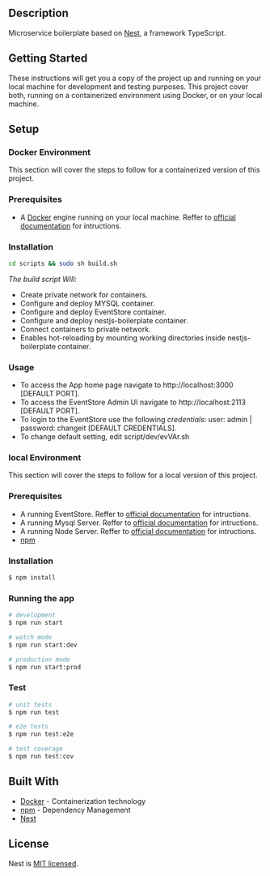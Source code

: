 
## Description

Microservice boilerplate based on [Nest](https://github.com/nestjs/nest), a framework TypeScript.

## Getting Started

These instructions will get you a copy of the project up and running on your local machine for development and testing purposes. This project cover both, running on a containerized environment using Docker, or on your local machine.  

## Setup

### Docker Environment
This section will cover the steps to follow for a containerized version of this project.

### Prerequisites
* A [Docker](https://docs.docker.com/) engine running on your local machine. Reffer to [official documentation](https://docs.docker.com/install/) for intructions.
 
### Installation

```bash
cd scripts && sudo sh build.sh
```
*The build script Will:*
* Create private network for containers.
* Configure and deploy MYSQL container.
* Configure and deploy EventStore container.
* Configure and deploy nestjs-boilerplate container.
* Connect containers to private network.
* Enables hot-reloading by mounting working directories inside nestjs-boilerplate container. 

### Usage
- To access the App home page navigate to http://localhost:3000  [DEFAULT PORT].
- To access the EventStore Admin UI navigate to http://localhost:2113 [DEFAULT PORT].
- To login to the EventStore use the following *credentials*: user: admin | password: changeit [DEFAULT CREDENTIALS].
- To change default setting, edit script/dev/evVAr.sh

### local Environment
This section will cover the steps to follow for a local version of this project.

### Prerequisites
* A running EventStore. Reffer to [official documentation](https://eventstore.org/docs/getting-started/index.html?tabs=tabid-1) for intructions.
* A running Mysql Server. Reffer to [official documentation](https://dev.mysql.com/doc/refman/5.7/en/) for intructions.
* A running Node Server. Reffer to [official documentation](https://nodejs.org/en/download/) for intructions.
* [npm](https://www.npmjs.com)

### Installation

```bash
$ npm install
```
### Running the app

```bash
# development
$ npm run start

# watch mode
$ npm run start:dev

# production mode
$ npm run start:prod
```

### Test

```bash
# unit tests
$ npm run test

# e2e tests
$ npm run test:e2e

# test coverage
$ npm run test:cov
```
## Built With

* [Docker](https://docs.docker.com/) - Containerization technology
* [npm](https://www.npmjs.com) - Dependency Management
* [Nest](https://github.com/nestjs/nest)

## License

  Nest is [MIT licensed](https://github.com/nestjs/nest/blob/master/LICENSE).
